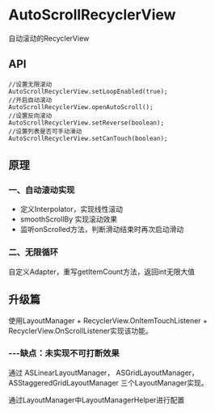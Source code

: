 # AutoScrollRecyclerView
自动滚动的RecyclerView

## API

```
//设置无限滚动
AutoScrollRecyclerView.setLoopEnabled(true);
//开启自动滚动
AutoScrollRecyclerView.openAutoScroll();
//设置反向滚动
AutoScrollRecyclerView.setReverse(boolean);
//设置列表是否可手动滑动
AutoScrollRecyclerView.setCanTouch(boolean);
```
## 原理
### 一、自动滚动实现
 * 定义Interpolator，实现线性滚动
 * smoothScrollBy 实现滚动效果
 * 监听onScrolled方法，判断滑动结束时再次启动滑动

### 二、无限循环
自定义Adapter，重写getItemCount方法，返回int无限大值


## 升级篇
使用LayoutManager + RecyclerView.OnItemTouchListener + RecyclerView.OnScrollListener实现该功能。

### ---缺点：未实现不可打断效果

通过 ASLinearLayoutManager， ASGridLayoutManager， ASStaggeredGridLayoutManager 三个LayoutManager实现。

通过LayoutManager中LayoutManagerHelper进行配置